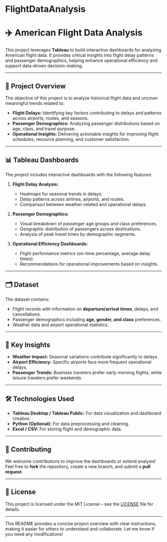 # FlightDataAnalysis
# ✈️ American Flight Data Analysis  

This project leverages **Tableau** to build interactive dashboards for analyzing American flight data. It provides critical insights into flight delay patterns and passenger demographics, helping enhance operational efficiency and support data-driven decision-making.

---

## 🚀 **Project Overview**

The objective of this project is to analyze historical flight data and uncover meaningful trends related to:
- **Flight Delays:** Identifying key factors contributing to delays and patterns across airports, routes, and seasons.
- **Passenger Demographics:** Analyzing passenger distributions based on age, class, and travel purpose.
- **Operational Insights:** Delivering actionable insights for improving flight schedules, resource planning, and customer satisfaction.

---

## 📊 **Tableau Dashboards**

The project includes interactive dashboards with the following features:

1. **Flight Delay Analysis:**  
   - Heatmaps for seasonal trends in delays.
   - Delay patterns across airlines, airports, and routes.
   - Comparison between weather-related and operational delays.

2. **Passenger Demographics:**  
   - Visual breakdown of passenger age groups and class preferences.
   - Geographic distribution of passengers across destinations.
   - Analysis of peak travel times by demographic segments.

3. **Operational Efficiency Dashboards:**  
   - Flight performance metrics (on-time percentage, average delay times).
   - Recommendations for operational improvements based on insights.

---

## 🗂️ **Dataset**

The dataset contains:
- Flight records with information on **departure/arrival times**, delays, and cancellations.
- Passenger demographics including **age, gender, and class** preferences.
- Weather data and airport operational statistics.

---

## 🔑 **Key Insights**

- **Weather Impact:** Seasonal variations contribute significantly to delays.
- **Airport Efficiency:** Specific airports face more frequent operational delays.
- **Passenger Trends:** Business travelers prefer early morning flights, while leisure travelers prefer weekends.

---

## 🛠 **Technologies Used**
- **Tableau Desktop / Tableau Public:** For data visualization and dashboard creation.
- **Python (Optional):** For data preprocessing and cleaning.
- **Excel / CSV:** For storing flight and demographic data.

---

## 🤝 **Contributing**
We welcome contributions to improve the dashboards or extend analysis!  
Feel free to **fork** the repository, create a new branch, and submit a **pull request**.

---

## 📄 **License**
This project is licensed under the MIT License – see the [LICENSE](LICENSE) file for details.

---

This README provides a concise project overview with clear instructions, making it easier for others to understand and collaborate. Let me know if you need any modifications!
